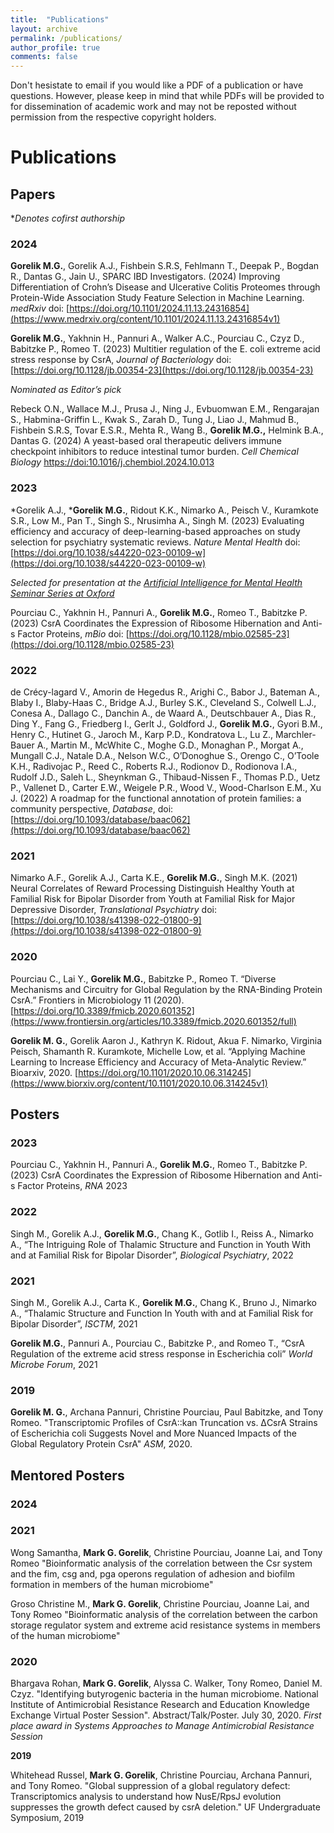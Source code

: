 ```yaml
---
title:  "Publications"
layout: archive
permalink: /publications/
author_profile: true
comments: false
---
```


Don't hesistate to email if you would like a PDF of a publication or have questions. However, please keep in mind that while PDFs will be provided to for dissemination of academic work and may not be reposted without permission from the respective copyright holders.


# Publications  
## Papers
\**Denotes cofirst authorship*


### **2024**

**Gorelik M.G.**, Gorelik A.J., Fishbein S.R.S, Fehlmann T., Deepak P., Bogdan R., Dantas G., Jain U., SPARC IBD Investigators. (2024) Improving Differentiation of Crohn’s Disease and Ulcerative Colitis Proteomes through Protein-Wide Association Study Feature Selection in Machine Learning. *medRxiv* doi: [https://doi.org/10.1101/2024.11.13.24316854](https://www.medrxiv.org/content/10.1101/2024.11.13.24316854v1)

**Gorelik M.G.**, Yakhnin H., Pannuri A., Walker A.C., Pourciau C., Czyz D., Babitzke P., Romeo T. (2023) Multitier regulation of the E. coli extreme acid stress response by CsrA, *Journal of Bacteriology* doi: [https://doi.org/10.1128/jb.00354-23](https://doi.org/10.1128/jb.00354-23) 

*Nominated as Editor’s pick*

Rebeck O.N., Wallace M.J., Prusa J., Ning J., Evbuomwan E.M., Rengarajan S., Habmina-Griffin L.,  Kwak S., Zarah D., Tung J., Liao J., Mahmud B., Fishbein S.R.S, Tovar E.S.R., Mehta R., Wang B., **Gorelik M.G.,** Helmink B.A., Dantas G. (2024) A yeast-based oral therapeutic delivers immune checkpoint inhibitors to reduce intestinal tumor burden. *Cell Chemical Biology* [https://doi:10.1016/j.chembiol.2024.10.013](https://doi:10.1016/j.chembiol.2024.10.013)

### **2023**


\*Gorelik A.J., \***Gorelik M.G.**, Ridout K.K., Nimarko A., Peisch V., Kuramkote S.R., Low M., Pan T., Singh S., Nrusimha A., Singh M. (2023) Evaluating efficiency and accuracy of deep-learning-based approaches on study selection for psychiatry systematic reviews. *Nature Mental Health* doi: [https://doi.org/10.1038/s44220-023-00109-w](https://doi.org/10.1038/s44220-023-00109-w)

*Selected for presentation at the [Artificial Intelligence for Mental Health Seminar Series at Oxford](https://talks.ox.ac.uk/talks/id/154ced7e-5eea-467c-b337-539eaec4319c/)* 


Pourciau C., Yakhnin H., Pannuri A., **Gorelik M.G.**, Romeo T., Babitzke P. (2023) CsrA Coordinates the Expression of Ribosome Hibernation and Anti-s Factor Proteins, *mBio* doi: [https://doi.org/10.1128/mbio.02585-23](https://doi.org/10.1128/mbio.02585-23)


### **2022**

de Crécy-lagard V., Amorin de Hegedus R., Arighi C., Babor J., Bateman A., Blaby I., Blaby-Haas C., Bridge A.J., Burley S.K., Cleveland S., Colwell L.J., Conesa A., Dallago C., Danchin A., de Waard A., Deutschbauer A., Dias R., Ding Y., Fang G., Friedberg I., Gerlt J., Goldford J., **Gorelik M.G.**, Gyori B.M., Henry C., Hutinet G., Jaroch M., Karp P.D., Kondratova L., Lu Z., Marchler-Bauer A., Martin M., McWhite C., Moghe G.D., Monaghan P., Morgat A., Mungall C.J., Natale D.A., Nelson W.C., O’Donoghue S., Orengo C., O’Toole K.H., Radivojac P., Reed C., Roberts R.J., Rodionov D., Rodionova I.A., Rudolf J.D., Saleh L., Sheynkman G., Thibaud-Nissen F., Thomas P.D., Uetz P., Vallenet D., Carter E.W., Weigele P.R., Wood V., Wood-Charlson E.M., Xu J. (2022) A roadmap for the functional annotation of protein families: a community perspective, *Database*, doi: [https://doi.org/10.1093/database/baac062](https://doi.org/10.1093/database/baac062) 

### **2021**

Nimarko A.F., Gorelik A.J., Carta K.E., **Gorelik M.G.**, Singh M.K. (2021) Neural Correlates of Reward Processing Distinguish Healthy Youth at Familial Risk for Bipolar Disorder from Youth at Familial Risk for Major Depressive Disorder, *Translational Psychiatry* doi: [https://doi.org/10.1038/s41398-022-01800-9](https://doi.org/10.1038/s41398-022-01800-9)

### **2020**

Pourciau C., Lai Y., **Gorelik M.G.**, Babitzke P., Romeo T.  “Diverse Mechanisms and Circuitry for Global Regulation by the RNA-Binding Protein CsrA.” Frontiers in Microbiology 11 (2020). [https://doi.org/10.3389/fmicb.2020.601352](https://www.frontiersin.org/articles/10.3389/fmicb.2020.601352/full) 

**Gorelik M. G.**, Gorelik Aaron J., Kathryn K. Ridout, Akua F. Nimarko, Virginia Peisch, Shamanth R. Kuramkote, Michelle Low, et al. “Applying Machine Learning to Increase Efficiency and Accuracy of Meta-Analytic Review.” Bioarxiv, 2020. [https://doi.org/10.1101/2020.10.06.314245](https://www.biorxiv.org/content/10.1101/2020.10.06.314245v1)


## Posters 

### **2023**

Pourciau C., Yakhnin H., Pannuri A., **Gorelik M.G.**, Romeo T., Babitzke P. (2023) CsrA Coordinates the Expression of Ribosome Hibernation and Anti-s Factor Proteins, *RNA* 2023

### **2022**

Singh M., Gorelik A.J., **Gorelik M.G.**, Chang K., Gotlib I., Reiss A., Nimarko A., “The Intriguing Role of Thalamic Structure and Function in Youth With and at Familial Risk for Bipolar Disorder”, *Biological Psychiatry*, 2022

### **2021**

Singh M., Gorelik A.J., Carta K., **Gorelik M.G.**, Chang K., Bruno J., Nimarko A., “Thalamic Structure and Function In Youth with and at Familial Risk for Bipolar Disorder”, *ISCTM*, 2021

**Gorelik M.G.**, Pannuri A., Pourciau C., Babitzke P., and Romeo T., “CsrA Regulation of the extreme acid stress response in Escherichia coli” *World Microbe Forum*, 2021

### **2019**

**Gorelik M. G.**, Archana Pannuri, Christine Pourciau, Paul Babitzke, and Tony Romeo. "Transcriptomic Profiles of CsrA::kan Truncation vs. ΔCsrA Strains of Escherichia coli Suggests Novel and More Nuanced Impacts of the Global Regulatory Protein CsrA" *ASM*, 2020.


## Mentored Posters

### **2024**


### **2021**

Wong Samantha, **Mark G. Gorelik**, Christine Pourciau, Joanne Lai, and Tony Romeo   "Bioinformatic analysis of the correlation between the Csr system and the fim, csg and, pga operons regulation of adhesion and biofilm formation in members of the human microbiome"

Groso Christine M., **Mark G. Gorelik**, Christine Pourciau, Joanne Lai, and Tony Romeo "Bioinformatic analysis of the correlation between the carbon storage regulator system and extreme acid resistance systems in members of the human microbiome"

### **2020**

Bhargava Rohan, **Mark G. Gorelik**, Alyssa C. Walker, Tony Romeo, Daniel M. Czyz. "Identifying butyrogenic bacteria in the human microbiome. National Institute of Antimicrobial Resistance Research and Education Knowledge Exchange Virtual Poster Session". Abstract/Talk/Poster. July 30, 2020.
*First place award in Systems Approaches to Manage Antimicrobial Resistance Session*

**2019**

Whitehead Russel, **Mark G. Gorelik**, Christine Pourciau, Archana Pannuri, and Tony Romeo. "Global suppression of a global regulatory defect: Transcriptomics analysis to understand how NusE/RpsJ evolution suppresses the growth defect caused by csrA deletion." UF Undergraduate Symposium, 2019
